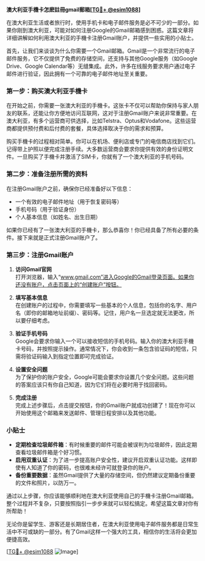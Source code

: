 **澳大利亚手機卡怎麽註冊gmail郵箱[[TG💪+ @esim1088](https://t.me/s/esim1088)]**

在澳大利亚生活或者旅行时，使用手机卡和电子邮件服务是必不可少的一部分。如果你刚到澳大利亚，可能对如何注册Google的Gmail邮箱感到困惑。这篇文章将详细讲解如何利用澳大利亚的手機卡注册Gmail账户，并提供一些实用的小贴士。

首先，让我们来谈谈为什么你需要一个Gmail邮箱。Gmail是一个非常流行的电子邮件服务，它不仅提供了免费的存储空间，还支持与其他Google服务（如Google Drive、Google Calendar等）无缝集成。此外，许多在线服务要求用户通过电子邮件进行验证，因此拥有一个可靠的电子邮件地址至关重要。

### 第一步：购买澳大利亚手機卡

在开始之前，你需要一张澳大利亚的手機卡。这张卡不仅可以帮助你保持与家人朋友的联系，还能让你方便地访问互联网，这对于注册Gmail账户来说非常重要。在澳大利亚，有多个运营商可供选择，比如Telstra、Optus和Vodafone。这些运营商都提供预付费和后付费的套餐，具体选择取决于你的需求和预算。

购买手機卡的过程相对简单。你可以在机场、便利店或专门的电信商店找到它们。记得带上护照以便完成注册手续。大多数运营商会要求你提供有效的身份证明文件。一旦购买了手機卡并激活了SIM卡，你就有了一个澳大利亚的手机号码。

### 第二步：准备注册所需的资料

在注册Gmail账户之前，确保你已经准备好以下信息：

- 一个有效的电子邮件地址（用于恢复密码等）
- 手机号码（用于验证身份）
- 个人基本信息（如姓名、出生日期）

如果你已经有了一张澳大利亚的手機卡，那么恭喜你！你已经具备了所有必要的条件。接下来就是正式注册Gmail账户了。

### 第三步：注册Gmail账户

1. **访问Gmail官网**  
   打开浏览器，输入“www.gmail.com”进入Google的Gmail登录页面。如果你还没有账户，点击页面上的“创建账户”按钮。

2. **填写基本信息**  
   在创建账户的过程中，你需要填写一些基本的个人信息，包括你的名字、用户名（即你的邮箱地址前缀）、密码等。记住，用户名一旦选定就无法更改，所以要仔细考虑。

3. **验证手机号码**  
   Google会要求你输入一个可以接收短信的手机号码。输入你的澳大利亚手機卡号码，并按照提示操作。通常情况下，你会收到一条包含验证码的短信，只需将验证码输入到指定位置即可完成验证。

4. **设置安全问题**  
   为了保护你的账户安全，Google可能会要求你设置几个安全问题。这些问题的答案应该只有你自己知道，因为它们将在必要时用于找回密码。

5. **完成注册**  
   完成上述步骤后，点击提交按钮，你的Gmail账户就成功创建了！现在你可以开始使用这个邮箱来发送邮件、管理日程安排以及其他功能。

### 小贴士

- **定期检查垃圾邮件箱**：有时候重要的邮件可能会被误判为垃圾邮件，因此定期查看垃圾邮件箱是个好习惯。
- **启用双重认证**：为了进一步提高账户安全性，建议开启双重认证功能。这样即使有人知道了你的密码，也很难未经许可就登录你的账户。
- **备份重要数据**：虽然Gmail提供了大量的存储空间，但仍然建议定期备份重要的文件和照片，以防万一。

通过以上步骤，你应该能够顺利地在澳大利亚使用自己的手機卡注册Gmail邮箱。整个过程并不复杂，只要按照指引一步步来就可以轻松搞定。希望这篇文章对你有所帮助！

无论你是留学生、游客还是长期居住者，在澳大利亚使用电子邮件服务都是日常生活中不可或缺的一部分。有了Gmail这样一个强大的工具，相信你的生活将会更加便捷高效。

[[TG💪+ @esim1088](https://t.me/s/esim1088) ![Image](https://i.postimg.cc/4NQfJmqS/Snipaste-2025-05-13-00-14-12.png)]